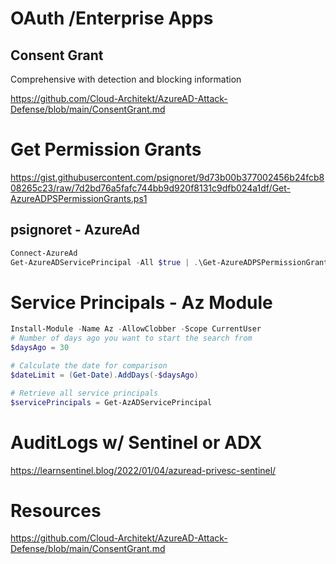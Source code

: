 # OAuth /Enterprise Apps

## Consent Grant 
Comprehensive with detection and blocking information

https://github.com/Cloud-Architekt/AzureAD-Attack-Defense/blob/main/ConsentGrant.md

# Get Permission Grants
https://gist.githubusercontent.com/psignoret/9d73b00b377002456b24fcb808265c23/raw/7d2bd76a5fafc744bb9d920f8131c9dfb024a1df/Get-AzureADPSPermissionGrants.ps1

## psignoret - AzureAd
```powershell
Connect-AzureAd
Get-AzureADServicePrincipal -All $true | .\Get-AzureADPSPermissionGrants.ps1 -Preload
```

#  Service Principals - Az Module
```powershell
Install-Module -Name Az -AllowClobber -Scope CurrentUser
# Number of days ago you want to start the search from
$daysAgo = 30

# Calculate the date for comparison
$dateLimit = (Get-Date).AddDays(-$daysAgo)

# Retrieve all service principals 
$servicePrincipals = Get-AzADServicePrincipal
```
# AuditLogs w/ Sentinel or ADX
https://learnsentinel.blog/2022/01/04/azuread-privesc-sentinel/

# Resources
https://github.com/Cloud-Architekt/AzureAD-Attack-Defense/blob/main/ConsentGrant.md
